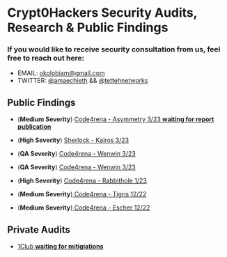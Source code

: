 # Crypt0Hackers Security Audits, Research & Public Findings

### If you would like to receive security consultation from us, feel free to reach out here:

-   EMAIL: okolobiam@gmail.com 
-   TWITTER: [@amaechieth](https://twitter.com/AmaechiEth) && [@tettehnetworks](https://twitter.com/TettehNetworks)

## Public Findings

- (**Medium Severity**) [Code4rena - Asymmetry 3/23 **waiting for report publication**]()

- (**High Severity**) [Sherlock - Kairos 3/23](https://github.com/sherlock-audit/2023-02-kairos-judging/issues/40)

- (**QA Severity**) [Code4rena - Wenwin 3/23](https://github.com/code-423n4/2023-03-wenwin-findings/issues/81)

- (**QA Severity**) [Code4rena - Wenwin 3/23](https://github.com/code-423n4/2023-01-rabbithole-findings/issues/225)

- (**High Severity**) [Code4rena - Rabbithole 1/23](https://github.com/code-423n4/2023-01-rabbithole-findings/issues/225)

- (**Medium Severity**)[ Code4rena - Tigris 12/22](https://github.com/code-423n4/2022-12-tigris-findings/issues/280)

- (**Medium Severity**)[ Code4rena - Escher 12/22](https://github.com/code-423n4/2022-12-escher-findings/issues/107)

## Private Audits

- [1Club **waiting for mitigiations**]()
